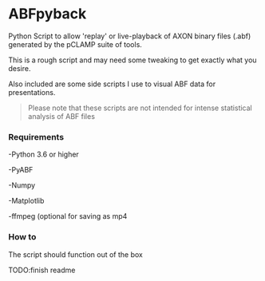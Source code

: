 # ABFpyback
Python Script to allow 'replay' or live-playback of AXON binary files (.abf) generated by the pCLAMP suite of tools.

This is a rough script and may need some tweaking to get exactly what you desire.

Also included are some side scripts I use to visual ABF data for presentations.

>Please note that these scripts are not intended for intense statistical analysis of ABF files

### Requirements
-Python 3.6 or higher

-PyABF

-Numpy

-Matplotlib

-ffmpeg (optional for saving as mp4 

### How to
The script should function out of the box
  
TODO:finish readme
